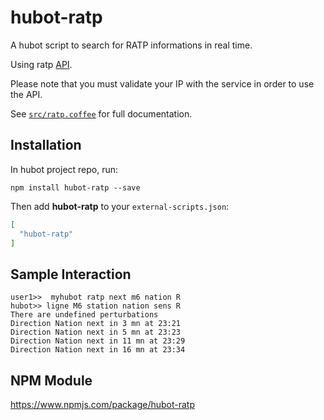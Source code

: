 # hubot-ratp

A hubot script to search for RATP informations in real time. 

Using ratp [API](https://dataratp2.opendatasoft.com/page/temps-reel/).

Please note that you must validate your IP with the service in order to use the API.

See [`src/ratp.coffee`](src/ratp.coffee) for full documentation.

## Installation

In hubot project repo, run:

`npm install hubot-ratp --save`

Then add **hubot-ratp** to your `external-scripts.json`:

```json
[
  "hubot-ratp"
]
```

## Sample Interaction

```
user1>>  myhubot ratp next m6 nation R
hubot>> ligne M6 station nation sens R
There are undefined perturbations
Direction Nation next in 3 mn at 23:21
Direction Nation next in 5 mn at 23:23
Direction Nation next in 11 mn at 23:29
Direction Nation next in 16 mn at 23:34
```

## NPM Module

https://www.npmjs.com/package/hubot-ratp
